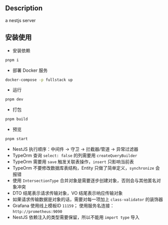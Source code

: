 ## Description

a nestjs server

## 安装使用

- 安装依赖

```bash
pnpm i
```

- 部署 Docker 服务

```bash
docker-compose -p fullstack up
```

- 运行

```bash
pnpm dev
```

- 打包

```bash
pnpm build
```

- 预览

```bash
pnpm start
```

- NestJS 执行顺序：中间件 -> 守卫 -> 拦截器/管道 -> 异常过滤器
- TypeOrm 查询 `select: false` 的列需要用 `createQueryBuilder`
- TypeOrm 需要用 `save` 触发关联表操作，`insert` 只影响当前表
- TypeOrm 不要修改数据库表结构，Entity 只做了简单定义，`synchronize` 会报错
- 使用 `IntersectionType` 合并对象是需要逐步创建对象，否则会与其他匿名对象冲突
- DTO 结尾表示请求传输对象，VO 结尾表示响应传输对象
- 如果请求传输数据是对象的话，需要对每一项加上 `class-validator` 的装饰器
- Grafana 使用线上模板ID `11159`； 使用服务名连接：`http://prometheus:9090`
- NestJS 依赖注入的类型需要保留，所以不能用 `import type` 导入
